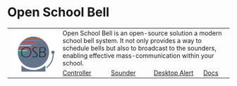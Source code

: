# Open School Bell

<table>
  <tbody>
    <tr>
      <td rowspan="2"><img src="../logo.png" alt="Open School Bell Logo" /></td>
      <td colspan="4">Open School Bell is an open-source solution a modern school bell system. It not only provides a way to schedule bells but also to broadcast to the sounders, enabling effective mass-communication within your school.</td>
    </tr>
    <tr>
      <td><a href="https://github.com/Open-School-Bell/controller">Controller</a></td>
      <td><a href="https://github.com/Open-School-Bell/sounder">Sounder</a></td>
      <td><a href="https://github.com/Open-School-Bell/desktop-alert">Desktop Alert</a></td>
      <td><a href="https://github.com/Open-School-Bell/docs">Docs</a></td>
    </tr>
  </tbody>
</table>
